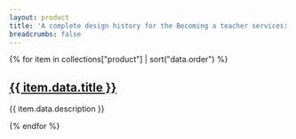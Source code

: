 ```yaml
---
layout: product
title: 'A complete design history for the Becoming a teacher services: Find and Apply'
breadcrumbs: false
---
```

<div class="govuk-grid-row">
  {% for item in collections["product"] | sort("data.order") %}
  <section class="govuk-grid-column-one-half govuk-!-margin-bottom-6">
    <h2 class="govuk-heading-m govuk-!-margin-bottom-1">
      <a href="{{ item.url }}">{{ item.data.title }}</a>
    </h2>
    <p class="govuk-body">{{ item.data.description }}</p>
  </section>
  {% endfor %}
</div>
